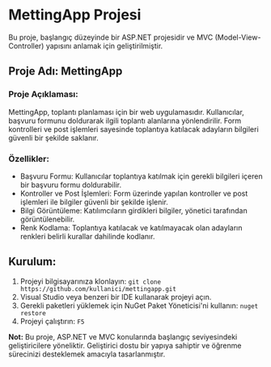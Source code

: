 # MettingApp Projesi

Bu proje, başlangıç düzeyinde bir ASP.NET projesidir ve MVC (Model-View-Controller) yapısını anlamak için geliştirilmiştir.

## Proje Adı: MettingApp

### Proje Açıklaması:

MettingApp, toplantı planlaması için bir web uygulamasıdır. Kullanıcılar, başvuru formunu doldurarak ilgili toplantı alanlarına yönlendirilir. Form kontrolleri ve post işlemleri sayesinde toplantıya katılacak adayların bilgileri güvenli bir şekilde saklanır.

### Özellikler:

- Başvuru Formu: Kullanıcılar toplantıya katılmak için gerekli bilgileri içeren bir başvuru formu doldurabilir.
- Kontroller ve Post İşlemleri: Form üzerinde yapılan kontroller ve post işlemleri ile bilgiler güvenli bir şekilde işlenir.
- Bilgi Görüntüleme: Katılımcıların girdikleri bilgiler, yönetici tarafından görüntülenebilir.
- Renk Kodlama: Toplantıya katılacak ve katılmayacak olan adayların renkleri belirli kurallar dahilinde kodlanır.

## Kurulum:

1. Projeyi bilgisayarınıza klonlayın: `git clone https://github.com/kullanici/mettingapp.git`
2. Visual Studio veya benzeri bir IDE kullanarak projeyi açın.
3. Gerekli paketleri yüklemek için NuGet Paket Yöneticisi'ni kullanın: `nuget restore`
4. Projeyi çalıştırın: `F5`

**Not:** Bu proje, ASP.NET ve MVC konularında başlangıç seviyesindeki geliştiricilere yöneliktir. Geliştirici dostu bir yapıya sahiptir ve öğrenme sürecinizi desteklemek amacıyla tasarlanmıştır.
